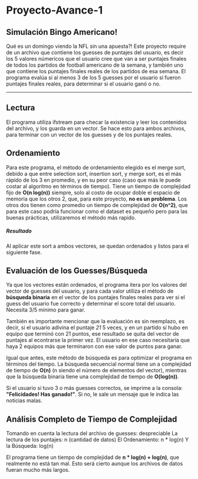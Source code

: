 # Proyecto-Avance-1

## Simulación **Bingo Americano**!

Qué es un domingo viendo la NFL sin una apuesta?! 
Este proyecto require de un archivo que contiene los guesses de puntajes del usuario, es decir los 5 valores númericos que 
el usuario cree que van a ser puntajes finales de todos los partidos de football americano de la semana, y también uno que contiene los puntajes finales reales de los partidos de esa semana. 
El programa evalúa si al menos 3 de los 5 guesses por el usuario sí fueron puntajes finales reales, para determinar si el usuario ganó o no.

-------------------------------------------------------------
## Lectura
El programa utiliza ifstream para checar la existencia y leer los contenidos del archivo, y los guarda en un vector. 
Se hace esto para ambos archivos, para terminar con un vector de los guesses y de los puntajes reales.

## Ordenamiento
Para este programa, el método de ordenamiento elegido es el merge sort, debido a que entre selection sort, insertion sort, y merge sort, es el más rápido de los 3 en promedio, y en su peor caso (caso que más le puede costar al algoritmo en términos de tiempo). 
Tiene un tiempo de complejidad fijo de **O(n log(n))** siempre, solo al costo de ocupar doble el espacio de memoria que los otros 2, que, para este proyecto, **no es un problema**. 
Los otros dos tienen como promedio un tiempo de complejidad de **O(n^2)**, que para este caso podría funcionar como el dataset es pequeño pero para las buenas prácticas, utilizaremos el método más rapido.

##### Resultado
Al aplicar este sort a ambos vectores, se quedan ordenados y listos para el siguiente fase.

## Evaluación de los Guesses/Búsqueda
Ya que los vectores están ordenados, el programa itera por los valores del vector de guesses del usuario, y para cada valor utiliza el método de **búsqueda binaria** en el vector de los puntajes finales reales para ver si el guess del usuario fue correcto y determinar el score total del usuario. Necesita 3/5 mínimo para ganar. 

También es importante mencionar que la evaluación es sin reemplazo, es decir, si el usuario adivina el puntaje *21* 5 veces, y en un partido sí hubo en equipo que terminó con 21 puntos, ese resultado se quita del vector de puntajes al econtrarse la primer vez. El usuario en ese caso necesitaría que haya 2 equipos más que terminaron con ese valor de puntos para ganar.

Igual que antes, este método de búsqueda es para optimizar el programa en términos del tiempo. La búsqueda secuencial normal tiene un a complejidad de tiempo de **O(n)** (n siendo el número de elementos del vector), mientras que la búsqueda binaria tiene una complejidad de tiempo de **O(log(n))**. 

Si el usuario sí tuvo 3 o más guesses correctos, se imprime a la consola: **"Felicidades! Has ganado!"**.
Si no, le sale un mensaje que le indica las noticias malas.

## Análisis Completo de Tiempo de Complejidad
Tomando en cuenta la lectura del archivo de guesses:
    despreciable
La lectura de los puntajes:
    n (cantidad de datos)
El Ordenamiento:
    n * log(n)
Y la Búsqueda:
    log(n)

El programa tiene un tiempo de complejidad de **n * log(n) + log(n)**, que realmente no está tan mal. Esto será cierto aunque los archivos de datos fueran mucho más largos. 
